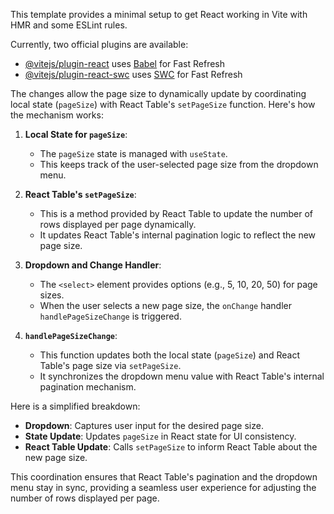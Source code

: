 This template provides a minimal setup to get React working in Vite with HMR and some ESLint rules.

Currently, two official plugins are available:

- [@vitejs/plugin-react](https://github.com/vitejs/vite-plugin-react/blob/main/packages/plugin-react/README.md) uses [Babel](https://babeljs.io/) for Fast Refresh
- [@vitejs/plugin-react-swc](https://github.com/vitejs/vite-plugin-react-swc) uses [SWC](https://swc.rs/) for Fast Refresh

The changes allow the page size to dynamically update by coordinating local state (`pageSize`) with React Table's `setPageSize` function. Here's how the mechanism works:

1. **Local State for `pageSize`**:

   - The `pageSize` state is managed with `useState`.
   - This keeps track of the user-selected page size from the dropdown menu.

2. **React Table's `setPageSize`**:

   - This is a method provided by React Table to update the number of rows displayed per page dynamically.
   - It updates React Table's internal pagination logic to reflect the new page size.

3. **Dropdown and Change Handler**:

   - The `<select>` element provides options (e.g., 5, 10, 20, 50) for page sizes.
   - When the user selects a new page size, the `onChange` handler `handlePageSizeChange` is triggered.

4. **`handlePageSizeChange`**:
   - This function updates both the local state (`pageSize`) and React Table's page size via `setPageSize`.
   - It synchronizes the dropdown menu value with React Table's internal pagination mechanism.

Here is a simplified breakdown:

- **Dropdown**: Captures user input for the desired page size.
- **State Update**: Updates `pageSize` in React state for UI consistency.
- **React Table Update**: Calls `setPageSize` to inform React Table about the new page size.

This coordination ensures that React Table's pagination and the dropdown menu stay in sync, providing a seamless user experience for adjusting the number of rows displayed per page.

